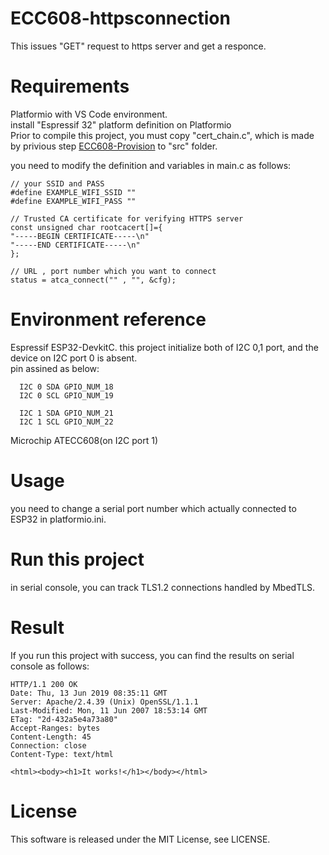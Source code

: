 # ECC608-httpsconnection

This issues "GET" request to https server and get a responce.  

# Requirements

  Platformio with VS Code environment.  
  install "Espressif 32" platform definition on Platformio   
  Prior to compile this project, you must copy "cert_chain.c", which is made by privious step [ECC608-Provision](https://github.com/kmwebnet/ECC608-Provision) to "src" folder.  

  you need to modify the definition and variables in main.c as follows:  
  ```
// your SSID and PASS
#define EXAMPLE_WIFI_SSID ""
#define EXAMPLE_WIFI_PASS ""

// Trusted CA certificate for verifying HTTPS server
const unsigned char rootcacert[]={
"-----BEGIN CERTIFICATE-----\n"
"-----END CERTIFICATE-----\n"
};

// URL , port number which you want to connect
status = atca_connect("" , "", &cfg);

  ```


# Environment reference
  
  Espressif ESP32-DevkitC. 
  this project initialize both of I2C 0,1 port, and the device on I2C port 0 is absent.  
  pin assined as below:  


      I2C 0 SDA GPIO_NUM_18
      I2C 0 SCL GPIO_NUM_19

      I2C 1 SDA GPIO_NUM_21
      I2C 1 SCL GPIO_NUM_22
          
  Microchip ATECC608(on I2C port 1)

# Usage

you need to change a serial port number which actually connected to ESP32 in platformio.ini.

# Run this project

in serial console, you can track TLS1.2 connections handled by MbedTLS.  

# Result

If you run this project with success, you can find the results on serial console as follows:

```
HTTP/1.1 200 OK
Date: Thu, 13 Jun 2019 08:35:11 GMT
Server: Apache/2.4.39 (Unix) OpenSSL/1.1.1
Last-Modified: Mon, 11 Jun 2007 18:53:14 GMT
ETag: "2d-432a5e4a73a80"
Accept-Ranges: bytes
Content-Length: 45
Connection: close
Content-Type: text/html

<html><body><h1>It works!</h1></body></html>
```

# License

This software is released under the MIT License, see LICENSE.
